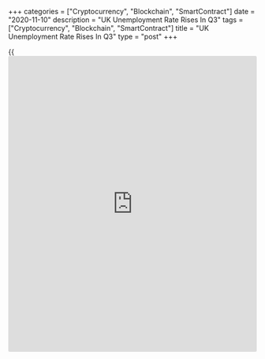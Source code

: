 +++
categories = ["Cryptocurrency", "Blockchain", "SmartContract"]
date = "2020-11-10"
description = "UK Unemployment Rate Rises In Q3"
tags = ["Cryptocurrency", "Blockchain", "SmartContract"]
title = "UK Unemployment Rate Rises In Q3"
type = "post"
+++

{{<iframe id="large-banner" src="https://www.bounty.group/#slide=24.0" width="100%" height="600" scrolling="no" style="border: 0px solid rgb(216, 221, 230); border-radius: 3px;">}}

The UK unemployment rate increased in the third quarter and redundancies
reached a record high, data from the Office for National Statistics
showed Tuesday.

The ILO jobless rate rose by 0.7 percentage points from the previous
quarter to 4.8 percent in three months to September, as economists'
expected.  
  
Meanwhile, the employment rate dropped by 0.6 percent from the preceding
quarter to 75.3 percent.

The employment rate has been decreasing since the start of the
[coronavirus][1] pandemic, while the unemployment rate is rising
sharply. The number of people temporarily away from work has fallen
since its peak in April and May 2020.

Redundancies increased by a record 181,000 from the previous quarter to
a record high 314,000.  
  
Average earnings including bonus increased 1.3 percent annually, faster
than the expected increase of 1 percent. Likewise, earnings excluding
bonus grew 1.9 percent versus forecast of 1.5 percent.

For comments and feedback [contact](https://www.playgroundfx.com/contact/): editorial@rtt[news](https://www.letsplayfx.com/blog/forex-news-website/).com

[Economic News][2]

 **What parts of the world are seeing the best (and worst) economic
performances lately? Click[here][3] to check out our [Econ Scorecard][3]
and find out! See up-to-the-moment [ranking](https://www.playgroundfx.com/blog/crypto-exchange-ranking/)s for the best and worst
performers in [GDP][3], [unemployment rate][4], [inflation][5] and much
more.**

   1. www.rtt[news](https://www.letsplayfx.com/blog/forex-news-website/).com/list/coronavirus.aspx
   2. www.rtt[news](https://www.letsplayfx.com/blog/forex-news-website/).com/Content/EconomicNews.aspx
   3. www.rtt[news](https://www.letsplayfx.com/blog/forex-news-website/).com/economic-scorecard/world-rank/GDP/highest-performance.aspx
   4. www.rtt[news](https://www.letsplayfx.com/blog/forex-news-website/).com/economic-scorecard/world-rank/unemployment-rate/lowest-performance.aspx
   5. www.rtt[news](https://www.letsplayfx.com/blog/forex-news-website/).com/economic-scorecard/world-rank/CPI/highest-performance.aspx